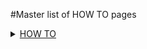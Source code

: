 #Master list of HOW TO pages 

<details><summary><u>HOW TO</u></summary>

* [Ask questions](HOWTO-ask-questions)
* [Contribute to documentation](HOWTO-contribute-to-documentation)
* [Create a tunerstudio project](HOWTO-create-tunerstudio-project)
* [DFU](HOWTO-DFU)
* [Get running](HOWTO-Get-Running)
* [Help out](HOWTO-help-rusEFI)
* [Join Slack](HOWTO-join-slack-channel)
* [Quick Start](HOWTO-quick-start)
* [Update firmware](HOWTO-Update-Firmware)
* [Upload a tune](HOWTO-upload-tune)
* [Remote tune](HOWTO-Remote-Tuning)
* [Search the wiki](HOWTO-Search-on-rusEFI-wiki)
* [Set rusEFI Online authentication token](HOWTO-set-rusEFI-Online-authentication-token)

</details>
